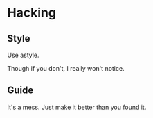 # Hacking


## Style
Use astyle.

Though if you don't, I really won't notice.


## Guide

It's a mess. Just make it better than you found it.
